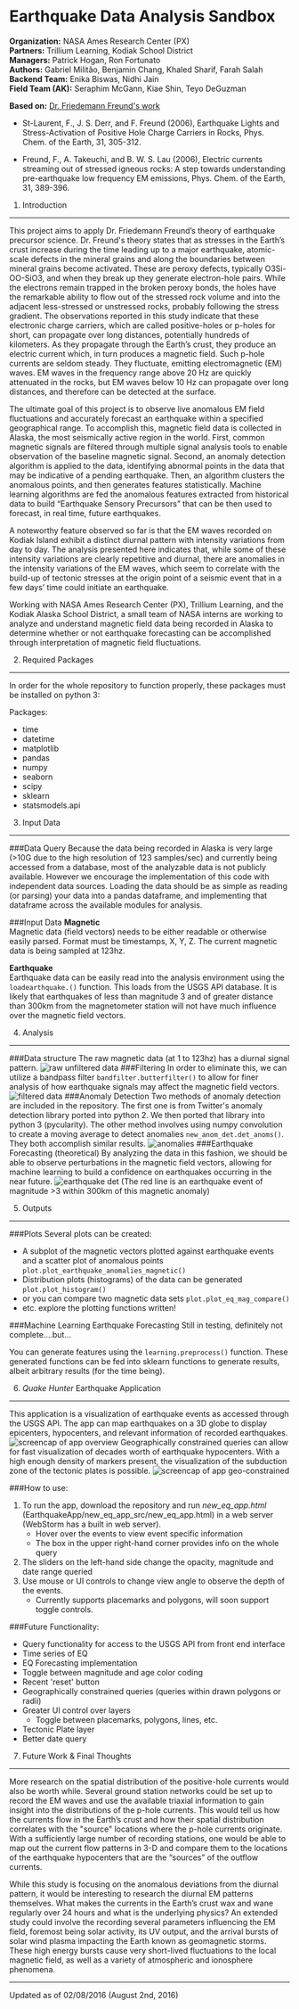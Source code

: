 Earthquake Data Analysis Sandbox
=======================================================================
**Organization:** NASA Ames Research Center (PX)  
**Partners:** Trillium Learning, Kodiak School District  
**Managers:** Patrick Hogan, Ron Fortunato  
**Authors:** Gabriel Militão, Benjamin Chang, Khaled Sharif, Farah Salah  
**Backend Team:** Enika Biswas, Nidhi Jain  
**Field Team (AK):** Seraphim McGann, Kiae Shin, Teyo DeGuzman

**Based on:** [Dr. Friedemann Freund's work](http://geo.arc.nasa.gov/sg/cv/esddir3cv-freund.html)

* St-Laurent, F., J. S. Derr, and F. Freund (2006), Earthquake Lights and Stress-Activation
 of Positive Hole Charge Carriers in Rocks, Phys. Chem. of the Earth, 31, 305-312.

* Freund, F., A. Takeuchi, and B. W. S. Lau (2006), Electric currents streaming out of stressed
 igneous rocks: A step towards understanding pre-earthquake low frequency EM emissions,
 Phys. Chem. of the Earth, 31, 389-396.

1. Introduction
---

This project aims to apply Dr. Friedemann Freund’s theory of earthquake precursor science. Dr. Freund's theory states that as stresses in the Earth’s crust increase during the time
leading up to a major earthquake, atomic-scale defects in the mineral grains and along the boundaries between mineral grains become activated.
These are peroxy defects, typically O3Si-OO-SiO3, and when they break up they generate electron-hole pairs. While the electrons remain trapped in the broken
peroxy bonds, the holes have the remarkable ability to flow out of the stressed rock volume and into the adjacent less-stressed or unstressed rocks, probably following
 the stress gradient.  The observations reported in this study indicate that these electronic charge carriers, which are called positive-holes or p-holes for short, can propagate over
 long distances, potentially hundreds of kilometers. As they propagate through the Earth’s crust, they produce an electric current which, in turn produces a magnetic
 field. Such p-hole currents are seldom steady. They fluctuate, emitting electromagnetic (EM) waves. EM waves in the frequency range above 20 Hz are quickly
 attenuated in the rocks, but EM waves below 10 Hz can propagate over long distances, and therefore can be detected at the surface.

The ultimate goal of this project is to observe live anomalous EM field fluctuations and accurately forecast an earthquake within a specified geographical range.
To accomplish this, magnetic field data is collected in Alaska, the most seismically active region in the world. First, common magnetic signals are filtered through
multiple signal analysis tools to enable observation of the baseline magnetic signal. Second, an anomaly detection algorithm is applied to the data, identifying abnormal
 points in the data that may be indicative of a pending earthquake. Then, an algorithm clusters the anomalous points, and then generates features statistically.
 Machine learning algorithms are fed the anomalous features extracted from historical data to build “Earthquake Sensory Precursors” that can be then used to forecast,
  in real time, future earthquakes.

A noteworthy feature observed so far is that the EM waves recorded on Kodiak Island exhibit a distinct diurnal pattern with intensity variations from
day to day.  The analysis presented here indicates that, while some of these intensity variations are clearly repetitive and diurnal, there are anomalies in the
 intensity variations of the EM waves, which seem to correlate with the build-up of tectonic stresses at the origin point of a seismic event that in a few days’ time
  could initiate an earthquake.

Working with NASA Ames Research Center (PX), Trillium Learning, and the Kodiak Alaska School District, a small team of NASA interns are working to analyze and
understand magnetic field data being recorded in Alaska to determine whether or not earthquake forecasting can be accomplished through interpretation of magnetic
field fluctuations.

2. Required Packages
---
In order for the whole repository to function properly, these packages must be installed on python 3:

Packages:
* time
* datetime
* matplotlib
* pandas
* numpy
* seaborn
* scipy
* sklearn
* statsmodels.api

3. Input Data
---
###Data Query
Because the data being recorded in Alaska is very large (>10G due to the high resolution of 123 samples/sec) and currently being accessed from a database, most of the analyzable data is not publicly available. However we encourage the implementation of this code with independent data sources. Loading the data should be as simple as reading (or parsing) your data into a pandas dataframe, and implementing that dataframe across the available modules for analysis.

###Input Data
**Magnetic**  
Magnetic data (field vectors) needs to be either readable or otherwise easily parsed.
Format must be timestamps, X, Y, Z. The current magnetic data is being sampled at 123hz.

**Earthquake**  
Earthquake data can be easily read into the analysis environment using the `loadearthquake.()` function.
This loads from the USGS API database. It is likely that earthquakes of less than magnitude 3 and of greater distance than 300km from the magnetometer station will not have much influence over the magnetic field vectors.

4. Analysis
-----------
###Data structure
The raw magnetic data (at 1 to 123hz) has a diurnal signal pattern.
![raw unfiltered data](https://github.com/NASAWorldWindResearch/EarthquakeApp/blob/master/documentation_pix/example_raw_data.png)
###Filtering
In order to eliminate this, we can utilize a bandpass filter `bandfilter.butterfilter()` to allow for finer analysis of how earthquake signals may affect the magnetic field vectors.
![filtered data](https://github.com/NASAWorldWindResearch/EarthquakeApp/blob/master/documentation_pix/example_filtered.png)
###Anomaly Detection
Two methods of anomaly detection are included in the repository. The first one is from Twitter's anomaly detection library ported into python 2. We then ported that library into python 3 (pycularity).
The other method involves using numpy convolution to create a moving average to detect anomalies `new_anom_det.det_anoms()`. They both accomplish similar results.
![anomalies](https://github.com/NASAWorldWindResearch/EarthquakeApp/blob/master/documentation_pix/example_anom.png)
###Earthquake Forecasting (theoretical)
By analyzing the data in this fashion, we should be able to observe perturbations in the magnetic field vectors, allowing for machine learning to build a confidence on earthquakes occurring in the near future.
![earthquake det](https://github.com/NASAWorldWindResearch/EarthquakeApp/blob/master/documentation_pix/example_eq_det.png)
(The red line is an earthquake event of magnitude >3 within 300km of this magnetic anomaly)

5. Outputs
----------
###Plots
Several plots can be created:
* A subplot of the magnetic vectors plotted against earthquake events and a scatter plot of anomalous points `plot.plot_earthquake_anomalies_magnetic()`
* Distribution plots (histograms) of the data can be generated `plot.plot_histogram()`
* or you can compare two magnetic data sets `plot.plot_eq_mag_compare()`
* etc. explore the plotting functions written!

###Machine Learning Earthquake Forecasting
Still in testing, definitely not complete....but...

You can generate features using the `learning.preprocess()` function. These generated functions can be fed into sklearn functions to generate results, albeit arbitrary results (for the time being).

6. *Quake Hunter* Earthquake Application
----------------------------------------
This application is a visualization of earthquake events as accessed through the USGS API.
The app can map earthquakes on a 3D globe to display epicenters, hypocenters, and relevant information of recorded earthquakes.
![screencap of app overview](https://github.com/NASAWorldWindResearch/EarthquakeApp/blob/master/documentation_pix/new_eq_app1.png)
Geographically constrained queries can allow for fast visualization of decades worth of earthquake hypocenters. With a high enough density of markers present, the visualization of the subduction zone of the tectonic plates is possible.
![screencap of app geo-constrained](https://github.com/NASAWorldWindResearch/EarthquakeApp/blob/master/documentation_pix/new_eq_app2.png)

###How to use:
1. To run the app, download the repository and run *new_eq_app.html* (EarthquakeApp/new_eq_app_src/new_eq_app.html) in a web server (WebStorm has a built in web server).
    * Hover over the events to view event specific information
    * The box in the upper right-hand corner provides info on the whole query
2. The sliders on the left-hand side change the opacity, magnitude and date range queried
3. Use mouse or UI controls to change view angle to observe the depth of the events.
    * Currently supports placemarks and polygons, will soon support toggle controls.

###Future Functionality:
* Query functionality for access to the USGS API from front end interface
* Time series of EQ
* EQ Forecasting implementation
* Toggle between magnitude and age color coding
* Recent 'reset' button
* Geographically constrained queries (queries within drawn polygons or radii)
* Greater UI control over layers
    * Toggle between placemarks, polygons, lines, etc.
* Tectonic Plate layer
* Better date query

7. Future Work & Final Thoughts
------------------------------
 More research on the spatial distribution of the positive-hole currents would also be worth while. Several ground station networks could be set up to record the EM waves
  and use the available triaxial information to gain insight into the distributions of the p-hole currents. This would tell us how the currents flow
   in the Earth’s crust and how their spatial distribution correlates with the "source" locations where the p-hole currents originate. With a sufficiently
    large number of recording stations, one would be able to map out the current flow patterns in 3-D and compare them to the locations of the earthquake hypocenters
     that are the “sources” of the outflow currents.

While this study is focusing on the anomalous deviations from the diurnal pattern, it would be interesting to research the diurnal EM
 patterns themselves. What makes the currents in the Earth’s crust wax and wane regularly over 24 hours and what is the underlying physics?
 An extended study could involve the recording several parameters influencing the EM field, foremost being solar activity, its UV output, and the arrival bursts
 of solar wind plasma impacting the Earth known as geomagnetic storms. These high energy bursts cause very short-lived fluctuations to the local magnetic field, as well as a variety of atmospheric and ionosphere phenomena.

***
Updated as of 02/08/2016 (August 2nd, 2016)
